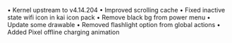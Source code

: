 



• Kernel upstream to v4.14.204
• Improved scrolling cache 
• Fixed inactive state wifi icon in kai icon pack
• Remove black bg from power menu 
• Update some drawable 
• Removed flashlight option from global actions
• Added Pixel offline charging animation

